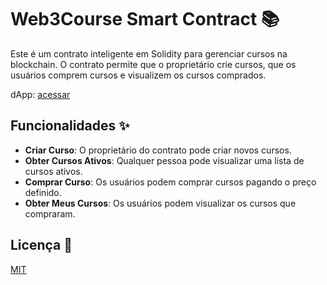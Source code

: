 # Web3Course Smart Contract 📚

Este é um contrato inteligente em Solidity para gerenciar cursos na blockchain.
O contrato permite que o proprietário crie cursos, que os usuários comprem cursos e visualizem os cursos comprados.

dApp: [acessar](https://web3-course-dapp.vercel.app/)

## Funcionalidades ✨

- **Criar Curso**: O proprietário do contrato pode criar novos cursos.
- **Obter Cursos Ativos**: Qualquer pessoa pode visualizar uma lista de cursos ativos.
- **Comprar Curso**: Os usuários podem comprar cursos pagando o preço definido.
- **Obter Meus Cursos**: Os usuários podem visualizar os cursos que compraram.

## Licença 📄
[MIT](https://choosealicense.com/licenses/mit/)

